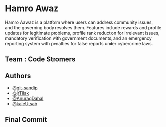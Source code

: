 # Hamro Awaz

Hamro Aawaz is a platform where users can address community issues, and the governing body resolves them. Features include rewards and profile updates for legitimate problems, profile rank reduction for irrelevant issues, mandatory verification with government documents, and an emergency reporting system with penalties for false reports under cybercrime laws.

## Team : Code Stromers

## Authors

- [@git-sandip](https://github.com/git-sandip)
- [@jrTilak](https://github.com/jrTilak)
- [@AnuragDahal](https://github.com/AnuragDahal)
- [@kaleUtsab](https://github.com/kaleUtsab)

## Final Commit
